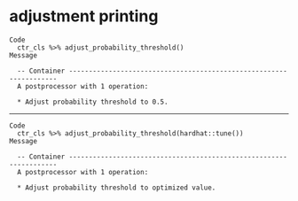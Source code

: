 # adjustment printing

    Code
      ctr_cls %>% adjust_probability_threshold()
    Message
      
      -- Container -------------------------------------------------------------------
      A postprocessor with 1 operation:
      
      * Adjust probability threshold to 0.5.

---

    Code
      ctr_cls %>% adjust_probability_threshold(hardhat::tune())
    Message
      
      -- Container -------------------------------------------------------------------
      A postprocessor with 1 operation:
      
      * Adjust probability threshold to optimized value.

